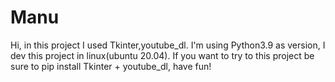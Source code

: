 # Manu
Hi, in this project I used Tkinter,youtube_dl. I'm using Python3.9 as version, I dev this project in linux(ubuntu 20.04). If you want to try to this project be sure to pip install Tkinter + youtube_dl, have fun!


